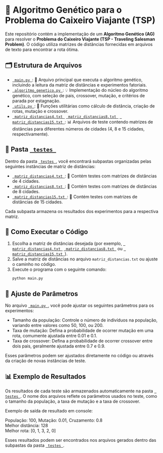 # 🧬 Algoritmo Genético para o Problema do Caixeiro Viajante (TSP)

Este repositório contém a implementação de um **Algoritmo Genético (AG)** para resolver o **Problema do Caixeiro Viajante (TSP - Traveling Salesman Problem)**. O código utiliza matrizes de distâncias fornecidas em arquivos de texto para encontrar a rota ótima.

## 🗂️ Estrutura de Arquivos

- [`  main.py  `](./main.py): 🚀 Arquivo principal que executa o algoritmo genético, incluindo a leitura da matriz de distâncias e experimentos fatoriais.
- [`  algoritmo_genetico.py  `](./algoritmo_genetico.py): 💡 Implementação do núcleo do algoritmo genético, com seleção de pais, crossover, mutação, e critérios de parada por estagnação.
- [`  utils.py  `](./utils.py): 🔧 Funções utilitárias como cálculo de distância, criação de rotas, mutação e crossover.
- [`  matriz_distancias4.txt  `](./matriz_distancias4.txt) [`  matriz_distancias8.txt  `](./matriz_distancias8.txt) [`  matriz_distancias15.txt  `](./matriz_distancias15.txt): 📊 Arquivos de teste contendo matrizes de distâncias para diferentes números de cidades (4, 8 e 15 cidades, respectivamente).

## 📂 Pasta [`  testes  `](./testes)

Dentro da pasta [`  testes  `](./testes), você encontrará subpastas organizadas pelas seguintes instâncias de matriz de distâncias:

- [`  matriz_distancias4.txt  `](./matriz_distancias4.txt): 🔢 Contém testes com matrizes de distâncias de 4 cidades.
- [`  matriz_distancias8.txt  `](./matriz_distancias8.txt): 🔢 Contém testes com matrizes de distâncias de 8 cidades.
- [`  matriz_distancias15.txt  `](./matriz_distancias15.txt): 🔢 Contém testes com matrizes de distâncias de 15 cidades.

Cada subpasta armazena os resultados dos experimentos para a respectiva matriz.

## 🚀 Como Executar o Código

1. Escolha a matriz de distâncias desejada (por exemplo, [`  matriz_distancias4.txt  `](./matriz_distancias4.txt) [`  matriz_distancias8.txt  `](./matriz_distancias8.txt) ou [`  matriz_distancias15.txt  `](./matriz_distancias15.txt)).
2. Salve a matriz de distâncias no arquivo `matriz_distancias.txt` ou ajuste o caminho no código.
3. Execute o programa com o seguinte comando:
   ```bash
   python main.py

## 🔧 Ajuste de Parâmetros

No arquivo [`  main.py  `](./main.py), você pode ajustar os seguintes parâmetros para os experimentos:  

- Tamanho da população: Controle o número de indivíduos na população, variando entre valores como 50, 100, ou 200.
- Taxa de mutação: Defina a probabilidade de ocorrer mutação em uma rota, comumente ajustada entre 0.01 e 0.1.
- Taxa de crossover: Defina a probabilidade de ocorrer crossover entre dois pais, geralmente ajustada entre 0.7 e 0.9.

Esses parâmetros podem ser ajustados diretamente no código ou através da criação de novas instâncias de teste.

## 📊 Exemplo de Resultados

Os resultados de cada teste são armazenados automaticamente na pasta [`  testes  `](./testes). O nome dos arquivos reflete os parâmetros usados no teste, como o tamanho da população, a taxa de mutação e a taxa de crossover.

Exemplo de saída de resultado em console:

População: 100, Mutação: 0.01, Cruzamento: 0.8  
Melhor distância: 128  
Melhor rota: [0, 1, 3, 2, 0]  

Esses resultados podem ser encontrados nos arquivos gerados dentro das subpastas da pasta [`  testes  `](./testes).
